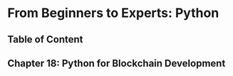# From Beginners to Experts: Python
## Table of Content
## Chapter 18: Python for Blockchain Development
